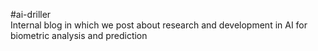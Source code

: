 #ai-driller\
Internal blog in which we post about research and development in AI for biometric analysis and prediction
